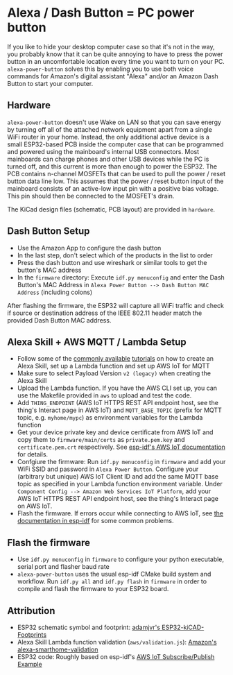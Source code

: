 # Alexa / Dash Button = PC power button
If you like to hide your desktop computer case so that it's not in the way, you probably know that it can be quite annoying to have to press the power button in an uncomfortable location every time you want to turn on your PC. `alexa-power-button` solves this by enabling you to use both voice commands for Amazon's digital assistant "Alexa" and/or an Amazon Dash Button to start your computer.

## Hardware
`alexa-power-button` doesn't use Wake on LAN so that you can save energy by turning off all of the attached network equipment apart from a single WiFi router in your home. Instead, the only additional active device is a small ESP32-based PCB inside the computer case that can be programmed and powered using the mainboard's internal USB connectors. Most mainboards can charge phones and other USB devices while the PC is turned off, and this current is more than enough to power the ESP32. The PCB contains n-channel MOSFETs that can be used to pull the power / reset button data line low. This assumes that the power / reset button input of the mainboard consists of an active-low input pin with a positive bias voltage. This pin should then be connected to the MOSFET's drain.

The KiCad design files (schematic, PCB layout) are provided in `hardware`.

## Dash Button Setup
* Use the Amazon App to configure the dash button
* In the last step, don't select which of the products in the list to order
* Press the dash button and use wireshark or similar tools to get the button's MAC address
* In the `firmware` directory: Execute `idf.py menuconfig` and enter the Dash Button's MAC Address in `Alexa Power Button --> Dash Button MAC Address` (including colons)

After flashing the firmware, the ESP32 will capture all WiFi traffic and check if source or destination address of the IEEE 802.11 header match the provided Dash Button MAC address.

## Alexa Skill + AWS MQTT / Lambda Setup
* Follow some of the [commonly available](https://www.hackster.io/darian-johnson/diy-smart-lamp-controlled-by-toggle-switch-and-alexa-7de243) [tutorials](https://developer.amazon.com/blogs/post/Tx4WG410EHXIYQ/five-steps-before-developing-a-smart-home-skill) on how to create an Alexa Skill, set up a Lambda function and set up AWS IoT for MQTT
* Make sure to select Payload Version `v2 (legacy)` when creating the Alexa Skill
* Upload the Lambda function. If you have the AWS CLI set up, you can use the Makefile provided in `aws` to upload and test the code.
* Add `THING_ENDPOINT` (AWS IoT HTTPS REST API endpoint host, see the thing's Interact page in AWS IoT) and `MQTT_BASE_TOPIC` (prefix for MQTT topic, e.g. `myhome/mypc`) as environment variables for the Lambda function
* Get your device private key and device certificate from AWS IoT and copy them to `firmware/main/certs` as `private.pem.key` and `certificate.pem.crt` respectively. See [esp-idf's AWS IoT documentation](https://github.com/espressif/esp-idf/tree/master/examples/protocols/aws_iot) for details.
* Confgiure the firmware: Run `idf.py menuconfig` in `firmware` and add your WiFi SSID and password in `Alexa Power Button`. Configure your (arbitrary but unique) AWS IoT Client ID and add the same MQTT base topic as specified in your Lambda function environment variable. Under `Component Config --> Amazon Web Services IoT Platform`, add your AWS IoT HTTPS REST API endpoint host, see the thing's Interact page on AWS IoT.
* Flash the firmware. If errors occur while connecting to AWS IoT, see [the documentation in esp-idf](https://github.com/espressif/esp-idf/tree/master/examples/protocols/aws_iot) for some common problems.

## Flash the firmware
* Use `idf.py menuconfig` in `firmware` to configure your python executable, serial port and flasher baud rate
* `alexa-power-button` uses the usual esp-idf CMake build system and workflow. Run `idf.py all` and `idf.py flash` in `firmware` in order to compile and flash the firmware to your ESP32 board.

## Attribution
* ESP32 schematic symbol and footprint: [adamjvr's ESP32-kiCAD-Footprints
](https://github.com/adamjvr/ESP32-kiCAD-Footprints)
* Alexa Skill Lambda function validation (`aws/validation.js`): [Amazon's alexa-smarthome-validation](https://github.com/alexa/alexa-smarthome-validation)
* ESP32 code: Roughly based on esp-idf's [AWS IoT Subscribe/Publish Example](https://github.com/espressif/esp-idf/tree/master/examples/protocols/aws_iot/subscribe_publish)
